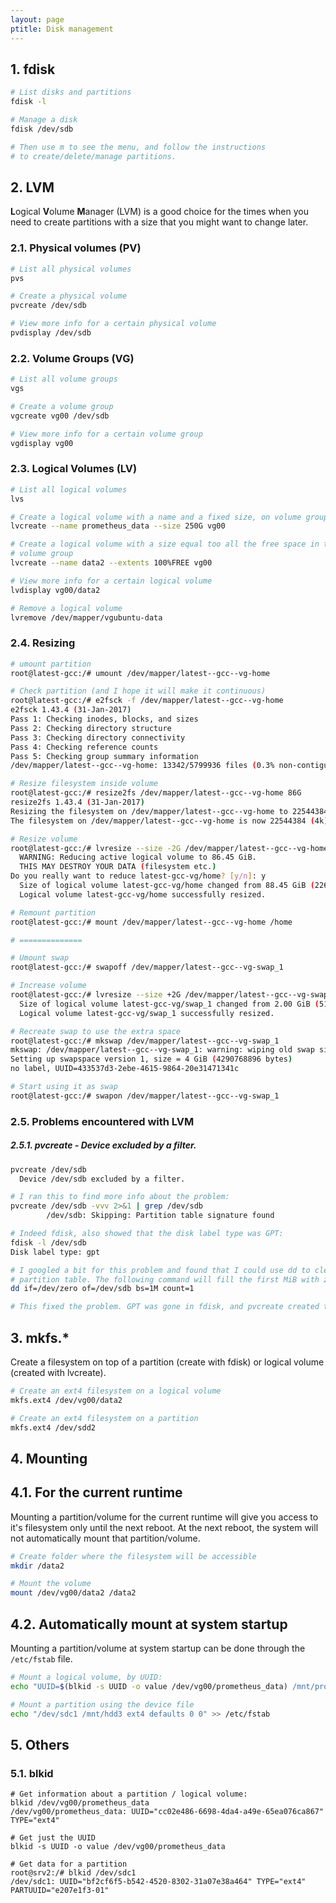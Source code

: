 ```yaml
---
layout: page
ptitle: Disk management
---
```


## 1. fdisk
```bash
# List disks and partitions
fdisk -l

# Manage a disk
fdisk /dev/sdb

# Then use m to see the menu, and follow the instructions
# to create/delete/manage partitions.
```

## 2. LVM
**L**ogical **V**olume **M**anager (LVM) is a good choice for the times when you
need to create partitions with a size that you might want to change later.

### 2.1. Physical volumes (PV)
```bash
# List all physical volumes
pvs

# Create a physical volume
pvcreate /dev/sdb

# View more info for a certain physical volume
pvdisplay /dev/sdb
```

### 2.2. Volume Groups (VG)
```bash
# List all volume groups
vgs

# Create a volume group
vgcreate vg00 /dev/sdb

# View more info for a certain volume group
vgdisplay vg00
```

### 2.3. Logical Volumes (LV)
```bash
# List all logical volumes
lvs

# Create a logical volume with a name and a fixed size, on volume group vg00
lvcreate --name prometheus_data --size 250G vg00

# Create a logical volume with a size equal too all the free space in the
# volume group
lvcreate --name data2 --extents 100%FREE vg00

# View more info for a certain logical volume
lvdisplay vg00/data2

# Remove a logical volume
lvremove /dev/mapper/vgubuntu-data
```

### 2.4. Resizing
```bash
# umount partition
root@latest-gcc:/# umount /dev/mapper/latest--gcc--vg-home

# Check partition (and I hope it will make it continuous)
root@latest-gcc:/# e2fsck -f /dev/mapper/latest--gcc--vg-home
e2fsck 1.43.4 (31-Jan-2017)
Pass 1: Checking inodes, blocks, and sizes
Pass 2: Checking directory structure
Pass 3: Checking directory connectivity
Pass 4: Checking reference counts
Pass 5: Checking group summary information
/dev/mapper/latest--gcc--vg-home: 13342/5799936 files (0.3% non-contiguous), 604675/23186432 blocks

# Resize filesystem inside volume
root@latest-gcc:/# resize2fs /dev/mapper/latest--gcc--vg-home 86G
resize2fs 1.43.4 (31-Jan-2017)
Resizing the filesystem on /dev/mapper/latest--gcc--vg-home to 22544384 (4k) blocks.
The filesystem on /dev/mapper/latest--gcc--vg-home is now 22544384 (4k) blocks long.

# Resize volume
root@latest-gcc:/# lvresize --size -2G /dev/mapper/latest--gcc--vg-home
  WARNING: Reducing active logical volume to 86.45 GiB.
  THIS MAY DESTROY YOUR DATA (filesystem etc.)
Do you really want to reduce latest-gcc-vg/home? [y/n]: y
  Size of logical volume latest-gcc-vg/home changed from 88.45 GiB (22643 extents) to 86.45 GiB (22131 extents).
  Logical volume latest-gcc-vg/home successfully resized.

# Remount partition
root@latest-gcc:/# mount /dev/mapper/latest--gcc--vg-home /home

# ==============

# Umount swap
root@latest-gcc:/# swapoff /dev/mapper/latest--gcc--vg-swap_1

# Increase volume
root@latest-gcc:/# lvresize --size +2G /dev/mapper/latest--gcc--vg-swap_1
  Size of logical volume latest-gcc-vg/swap_1 changed from 2.00 GiB (511 extents) to 4.00 GiB (1023 extents).
  Logical volume latest-gcc-vg/swap_1 successfully resized.

# Recreate swap to use the extra space
root@latest-gcc:/# mkswap /dev/mapper/latest--gcc--vg-swap_1
mkswap: /dev/mapper/latest--gcc--vg-swap_1: warning: wiping old swap signature.
Setting up swapspace version 1, size = 4 GiB (4290768896 bytes)
no label, UUID=433537d3-2ebe-4615-9864-20e31471341c

# Start using it as swap
root@latest-gcc:/# swapon /dev/mapper/latest--gcc--vg-swap_1
```

### 2.5. Problems encountered with LVM
##### 2.5.1. pvcreate - Device excluded by a filter.
```bash
pvcreate /dev/sdb
  Device /dev/sdb excluded by a filter.

# I ran this to find more info about the problem:
pvcreate /dev/sdb -vvv 2>&1 | grep /dev/sdb
        /dev/sdb: Skipping: Partition table signature found

# Indeed fdisk, also showed that the disk label type was GPT:
fdisk -l /dev/sdb
Disk label type: gpt

# I googled a bit for this problem and found that I could use dd to clear the
# partition table. The following command will fill the first MiB with zero bits:
dd if=/dev/zero of=/dev/sdb bs=1M count=1

# This fixed the problem. GPT was gone in fdisk, and pvcreate created the volume
```

## 3. mkfs.*
Create a filesystem on top of a partition (create with fdisk) or logical volume
(created with lvcreate).
```bash
# Create an ext4 filesystem on a logical volume
mkfs.ext4 /dev/vg00/data2

# Create an ext4 filesystem on a partition
mkfs.ext4 /dev/sdd2
```

## 4. Mounting
## 4.1. For the current runtime
Mounting a partition/volume for the current runtime will give you access to it's
filesystem only until the next reboot. At the next reboot, the system will not
automatically mount that partition/volume.
```bash
# Create folder where the filesystem will be accessible
mkdir /data2

# Mount the volume
mount /dev/vg00/data2 /data2
```
## 4.2. Automatically mount at system startup
Mounting a partition/volume at system startup can be done through the
`/etc/fstab` file.
```bash
# Mount a logical volume, by UUID:
echo "UUID=$(blkid -s UUID -o value /dev/vg00/prometheus_data) /mnt/prometheus_data ext4 defaults 0 0" >> /etc/fstab

# Mount a partition using the device file
echo "/dev/sdc1 /mnt/hdd3 ext4 defaults 0 0" >> /etc/fstab
```

## 5. Others
### 5.1. blkid
```
# Get information about a partition / logical volume:
blkid /dev/vg00/prometheus_data
/dev/vg00/prometheus_data: UUID="cc02e486-6698-4da4-a49e-65ea076ca867" TYPE="ext4" 

# Get just the UUID
blkid -s UUID -o value /dev/vg00/prometheus_data

# Get data for a partition
root@srv2:/# blkid /dev/sdc1
/dev/sdc1: UUID="bf2cf6f5-b542-4520-8302-31a07e38a464" TYPE="ext4" PARTUUID="e207e1f3-01"
```
